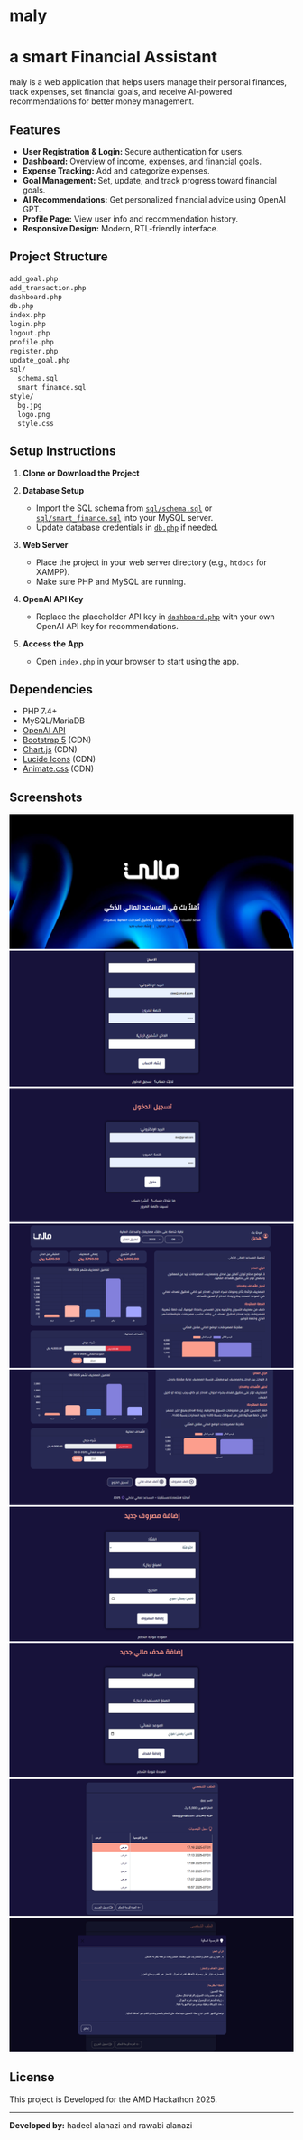 # maly
# a smart Financial Assistant

 maly  is a web application that helps users manage their personal finances, track expenses, set financial goals, and receive AI-powered recommendations for better money management.

## Features

- **User Registration & Login:** Secure authentication for users.
- **Dashboard:** Overview of income, expenses, and financial goals.
- **Expense Tracking:** Add and categorize expenses.
- **Goal Management:** Set, update, and track progress toward financial goals.
- **AI Recommendations:** Get personalized financial advice using OpenAI GPT.
- **Profile Page:** View user info and recommendation history.
- **Responsive Design:** Modern, RTL-friendly interface.

## Project Structure

```
add_goal.php
add_transaction.php
dashboard.php
db.php
index.php
login.php
logout.php
profile.php
register.php
update_goal.php
sql/
  schema.sql
  smart_finance.sql
style/
  bg.jpg
  logo.png
  style.css
```

## Setup Instructions

1. **Clone or Download the Project**

2. **Database Setup**
   - Import the SQL schema from [`sql/schema.sql`](sql/schema.sql) or [`sql/smart_finance.sql`](sql/smart_finance.sql) into your MySQL server.
   - Update database credentials in [`db.php`](db.php) if needed.

3. **Web Server**
   - Place the project in your web server directory (e.g., `htdocs` for XAMPP).
   - Make sure PHP and MySQL are running.

4. **OpenAI API Key**
   - Replace the placeholder API key in [`dashboard.php`](dashboard.php) with your own OpenAI API key for recommendations.

5. **Access the App**
   - Open `index.php` in your browser to start using the app.

## Dependencies

- PHP 7.4+
- MySQL/MariaDB
- [OpenAI API](https://platform.openai.com/)
- [Bootstrap 5](https://getbootstrap.com/) (CDN)
- [Chart.js](https://www.chartjs.org/) (CDN)
- [Lucide Icons](https://lucide.dev/) (CDN)
- [Animate.css](https://animate.style/) (CDN)

## Screenshots

![Dashboard Screenshot 1](style/img1.png)
![Dashboard Screenshot 2](style/2.png)
![Dashboard Screenshot 3](style/3.png)
![Dashboard Screenshot 4](style/img2.png)
![Dashboard Screenshot 5](style/5.png)
![Dashboard Screenshot 6](style/6.png)
![Dashboard Screenshot 7](style/7.png)
![Dashboard Screenshot 8](style/8.png)
![Dashboard Screenshot 9](style/9.png)
## License

This project is Developed for the AMD Hackathon 2025.


---

**Developed by:** hadeel alanazi and rawabi alanazi
